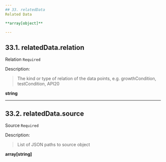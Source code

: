 ```yaml
---
## 33. relatedData
Related Data  

**array[object]**

---
```

## 33.1. relatedData.relation
Relation  `Required`

Description:
> The kind or type of relation of the data points, e.g. growthCondition, testCondition, API20  

**string**

---
## 33.2. relatedData.source
Source  `Required`

Description:
> List of JSON paths to source object  

**array[string]**
